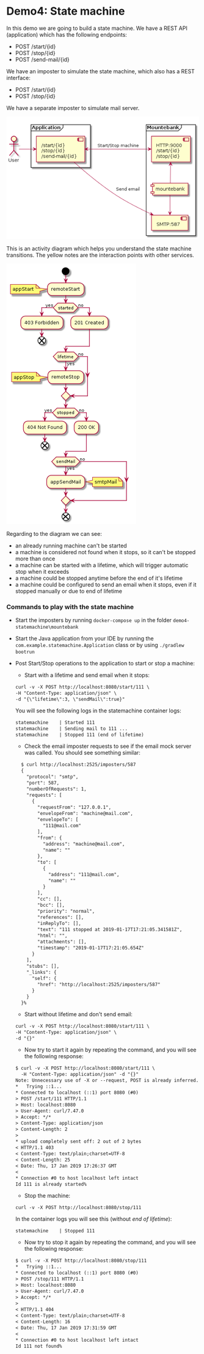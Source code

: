 # Demo4: State machine

In this demo we are going to build a state machine.
We have a REST API (application) which has the following endpoints:

* POST /start/{id}
* POST /stop/{id}
* POST /send-mail/{id}

We have an imposter to simulate the state machine, which also has a REST interface:

* POST /start/{id}
* POST /stop/{id}

We have a separate imposter to simulate mail server.

![](resources/statemachine-imposters.png)

This is an activity diagram which helps you understand the state machine transitions. 
The yellow notes are the interaction points with other services.

![](resources/statemachine-activity.png)

Regarding to the diagram we can see:
* an already running machine can't be started
* a machine is considered not found when it stops, so it can't be stopped more than once
* a machine can be started with a lifetime, which will trigger automatic stop when it exceeds
* a machine could be stopped anytime before the end of it's lifetime
* a machine could be configured to send an email when it stops, even if it stopped manually or due to end of lifetime
 

### Commands to play with the state machine

* Start the imposters by running `docker-compose up` in the folder `demo4-statemachine\mountebank`
* Start the Java application from your IDE by running the `com.example.statemachine.Application` class or by using `./gradlew bootrun`
* Post Start/Stop operations to the application to start or stop a machine:
  * Start with a lifetime and send email when it stops: 
  ```
  curl -v -X POST http://localhost:8080/start/111 \
  -H "Content-Type: application/json" \
  -d "{\"lifetime\":3, \"sendMail\":true}"
  ```
  You will see the following logs in the statemachine container logs:
  ```
  statemachine    | Started 111
  statemachine    | Sending mail to 111 ...
  statemachine    | Stopped 111 (end of lifetime)
  ```
  
  * Check the email imposter requests to see if the email mock server was called. You should see something similar:
  ```
    $ curl http://localhost:2525/imposters/587
    {
      "protocol": "smtp",
      "port": 587,
      "numberOfRequests": 1,
      "requests": [
        {
          "requestFrom": "127.0.0.1",
          "envelopeFrom": "machine@mail.com",
          "envelopeTo": [
            "111@mail.com"
          ],
          "from": {
            "address": "machine@mail.com",
            "name": ""
          },
          "to": [
            {
              "address": "111@mail.com",
              "name": ""
            }
          ],
          "cc": [],
          "bcc": [],
          "priority": "normal",
          "references": [],
          "inReplyTo": [],
          "text": "111 stopped at 2019-01-17T17:21:05.341581Z",
          "html": "",
          "attachments": [],
          "timestamp": "2019-01-17T17:21:05.654Z"
        }
      ],
      "stubs": [],
      "_links": {
        "self": {
          "href": "http://localhost:2525/imposters/587"
        }
      }
    }%                                                                             
    ```
  
  * Start without lifetime and don't send email:
  ```
  curl -v -X POST http://localhost:8080/start/111 \
  -H "Content-Type: application/json" \
  -d "{}"
  ```
  
  * Now try to start it again by repeating the command, and you will see the following response:
  ```
  $ curl -v -X POST http://localhost:8080/start/111 \
    -H "Content-Type: application/json" -d "{}"
  Note: Unnecessary use of -X or --request, POST is already inferred.
  *   Trying ::1...
  * Connected to localhost (::1) port 8080 (#0)
  > POST /start/111 HTTP/1.1
  > Host: localhost:8080
  > User-Agent: curl/7.47.0
  > Accept: */*
  > Content-Type: application/json
  > Content-Length: 2
  > 
  * upload completely sent off: 2 out of 2 bytes
  < HTTP/1.1 403 
  < Content-Type: text/plain;charset=UTF-8
  < Content-Length: 25
  < Date: Thu, 17 Jan 2019 17:26:37 GMT
  < 
  * Connection #0 to host localhost left intact
  Id 111 is already started%
  ```
  
  * Stop the machine:
  ```
  curl -v -X POST http://localhost:8080/stop/111
  ```
  In the container logs you will see this (without *end of lifetime*):
  ```
  statemachine    | Stopped 111
  ```
  
  * Now try to stop it again by repeating the command, and you will see the following response:
  ```
  $ curl -v -X POST http://localhost:8080/stop/111
  *   Trying ::1...
  * Connected to localhost (::1) port 8080 (#0)
  > POST /stop/111 HTTP/1.1
  > Host: localhost:8080
  > User-Agent: curl/7.47.0
  > Accept: */*
  > 
  < HTTP/1.1 404 
  < Content-Type: text/plain;charset=UTF-8
  < Content-Length: 16
  < Date: Thu, 17 Jan 2019 17:31:59 GMT
  < 
  * Connection #0 to host localhost left intact
  Id 111 not found%      
  ```
  